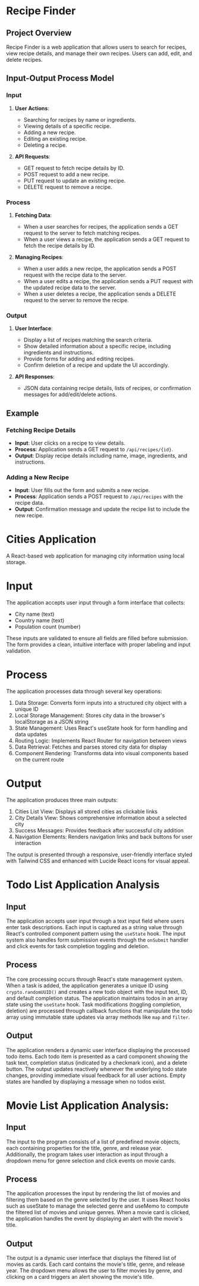 # Recipe Finder

## Project Overview
Recipe Finder is a web application that allows users to search for recipes, view recipe details, and manage their own recipes. Users can add, edit, and delete recipes.

## Input-Output Process Model

### Input
1. **User Actions**: 
   - Searching for recipes by name or ingredients.
   - Viewing details of a specific recipe.
   - Adding a new recipe.
   - Editing an existing recipe.
   - Deleting a recipe.

2. **API Requests**:
   - GET request to fetch recipe details by ID.
   - POST request to add a new recipe.
   - PUT request to update an existing recipe.
   - DELETE request to remove a recipe.

### Process
1. **Fetching Data**:
   - When a user searches for recipes, the application sends a GET request to the server to fetch matching recipes.
   - When a user views a recipe, the application sends a GET request to fetch the recipe details by ID.

2. **Managing Recipes**:
   - When a user adds a new recipe, the application sends a POST request with the recipe data to the server.
   - When a user edits a recipe, the application sends a PUT request with the updated recipe data to the server.
   - When a user deletes a recipe, the application sends a DELETE request to the server to remove the recipe.

### Output
1. **User Interface**:
   - Display a list of recipes matching the search criteria.
   - Show detailed information about a specific recipe, including ingredients and instructions.
   - Provide forms for adding and editing recipes.
   - Confirm deletion of a recipe and update the UI accordingly.

2. **API Responses**:
   - JSON data containing recipe details, lists of recipes, or confirmation messages for add/edit/delete actions.

## Example
### Fetching Recipe Details
- **Input**: User clicks on a recipe to view details.
- **Process**: Application sends a GET request to `/api/recipes/{id}`.
- **Output**: Display recipe details including name, image, ingredients, and instructions.

### Adding a New Recipe
- **Input**: User fills out the form and submits a new recipe.
- **Process**: Application sends a POST request to `/api/recipes` with the recipe data.
- **Output**: Confirmation message and update the recipe list to include the new recipe.



# Cities Application

A React-based web application for managing city information using local storage.

# Input

The application accepts user input through a form interface that collects:
- City name (text)
- Country name (text)
- Population count (number)

These inputs are validated to ensure all fields are filled before submission. The form provides a clean, intuitive interface with proper labeling and input validation.

# Process

The application processes data through several key operations:
1. Data Storage: Converts form inputs into a structured city object with a unique ID
2. Local Storage Management: Stores city data in the browser's localStorage as a JSON string
3. State Management: Uses React's useState hook for form handling and data updates
4. Routing Logic: Implements React Router for navigation between views
5. Data Retrieval: Fetches and parses stored city data for display
6. Component Rendering: Transforms data into visual components based on the current route

# Output

The application produces three main outputs:
1. Cities List View: Displays all stored cities as clickable links
2. City Details View: Shows comprehensive information about a selected city
3. Success Messages: Provides feedback after successful city addition
4. Navigation Elements: Renders navigation links and back buttons for user interaction

The output is presented through a responsive, user-friendly interface styled with Tailwind CSS and enhanced with Lucide React icons for visual appeal.

# Todo List Application Analysis

## Input
The application accepts user input through a text input field where users enter task descriptions. Each input is captured as a string value through React's controlled component pattern using the `useState` hook. The input system also handles form submission events through the `onSubmit` handler and click events for task completion toggling and deletion.

## Process
The core processing occurs through React's state management system. When a task is added, the application generates a unique ID using `crypto.randomUUID()` and creates a new todo object with the input text, ID, and default completion status. The application maintains todos in an array state using the `useState` hook. Task modifications (toggling completion, deletion) are processed through callback functions that manipulate the todo array using immutable state updates via array methods like `map` and `filter`.

## Output
The application renders a dynamic user interface displaying the processed todo items. Each todo item is presented as a card component showing the task text, completion status (indicated by a checkmark icon), and a delete button. The output updates reactively whenever the underlying todo state changes, providing immediate visual feedback for all user actions. Empty states are handled by displaying a message when no todos exist.


# Movie List Application Analysis: 

## Input
The input to the program consists of a list of predefined movie objects, each containing properties for the title, genre, and release year. Additionally, the program takes user interaction as input through a dropdown menu for genre selection and click events on movie cards.

## Process
The application processes the input by rendering the list of movies and filtering them based on the genre selected by the user. It uses React hooks such as useState to manage the selected genre and useMemo to compute the filtered list of movies and unique genres. When a movie card is clicked, the application handles the event by displaying an alert with the movie's title.

## Output
The output is a dynamic user interface that displays the filtered list of movies as cards. Each card contains the movie's title, genre, and release year. The dropdown menu allows the user to filter movies by genre, and clicking on a card triggers an alert showing the movie's title.
